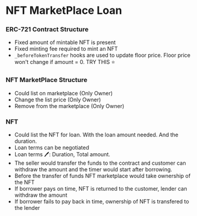 # NFT MarketPlace Loan

### ERC-721 Contract Structure
- Fixed amount of mintable NFT is present
- Fixed minting fee required to mint an NFT
- `_beforeTokenTransfer` hooks are used to update floor price. Floor price won't change if amount = 0. TRY THIS ⭐️


### NFT MarketPlace Structure
- Could list on marketplace (Only Owner)
- Change the list price (Only Owner)
- Remove from the marketplace (Only Owner)

### NFT 
- Could list the NFT for loan. With the loan amount needed. And the duration.
- Loan terms can be negotiated
- Loan terms 🖊: Duration, Total amount. 
- The seller would transfer the funds to the contract and customer can withdraw the  amount and the timer would start after borrowing.
- Before the transfer of funds NFT marketplace would take ownership of the NFT
- If borrower pays on time, NFT is returned to the customer, lender can withdraw the amount
- If borrower fails to pay back in time, ownership of NFT is transfered to the lender
